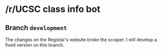 # /r/UCSC class info bot

## Branch `development`

The changes on the Registar's website broke the scraper. I will develop a fixed version on this branch.
